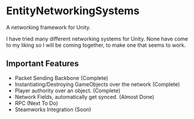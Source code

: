 # EntityNetworkingSystems
 A networking framework for Unity.


I have tried many different networking systems for Unity. None have come to my liking so I will be coming together, to make one that seems to work.


## Important Features
- Packet Sending Backbone (Complete)
- Instantiating/Destroying GameObjects over the network (Complete)
- Player authority over an object. (Complete)
- Network Fields, automatically get synced. (Almost Done)
- RPC (Next To Do)
- Steamworks Integration (Soon)
